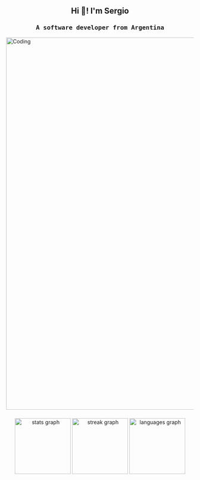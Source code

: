 <h2 align="center">Hi 👋! I'm Sergio</h2>
<h3 align="center"><samp>A software developer from Argentina</samp> </h3>


<img align="center" alt="Coding" width="1000" src="https://media4.giphy.com/media/v1.Y2lkPTc5MGI3NjExa3M3eTNhanQyNmYxdGZxc3MwdDYwb3RhYjZqMGQzY3JkMThpc2lwMSZlcD12MV9pbnRlcm5hbF9naWZfYnlfaWQmY3Q9Zw/jBOOXxSJfG8kqMxT11/giphy.gif">


###

<div align="center">
  <img src="https://github-readme-stats.vercel.app/api?username=Sergio-Dannunzio&theme=react&show_icons=true&hide_border=true&count_private=true" height="150" alt="stats graph"  />
  <img src="https://github-readme-streak-stats.herokuapp.com/?user=Sergio-Dannunzio&theme=react&hide_border=true" height="150" alt="streak graph"  />
  <img src="https://github-readme-stats.vercel.app/api/top-langs/?username=Sergio-Dannunzio&theme=react&show_icons=true&hide_border=true&layout=compact" height="150" alt="languages graph"  />
</div>

###

<!--
**Sergio-Dannunzio/Sergio-Dannunzio** is a ✨ _special_ ✨ repository because its `README.md` (this file) appears on your GitHub profile.
Here are some ideas to get you started:

- 🔭 I’m currently working on ...
- 🌱 I’m currently learning ...
- 👯 I’m looking to collaborate on ...
- 🤔 I’m looking for help with ...
- 💬 Ask me about ...
- 📫 How to reach me: ...
- 😄 Pronouns: ...
- ⚡ Fun fact: ...
-->
